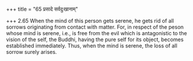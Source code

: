 +++
title = "65 प्रसादे सर्वदुःखानाम्"

+++
2.65 When the mind of this person gets serene, he gets rid of all
sorrows originating from contact with matter. For, in respect of the
peson whose mind is serene, i.e., is free from the evil which is
antagonistic to the vision of the self, the Buddhi, having the pure self
for its object, becomes established immediately. Thus, when the mind is
serene, the loss of all sorrow surely arises.
